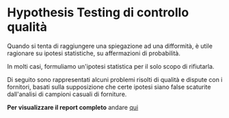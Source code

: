 
# Hypothesis Testing di controllo qualità

Quando si tenta di raggiungere una spiegazione ad una difformità, è utile ragionare su ipotesi statistiche, su affermazioni di probabilità. 

In molti casi, formuliamo un'ipotesi statistica per il solo scopo di rifiutarla.  

Di seguito sono rappresentati alcuni problemi risolti di qualità e dispute con i fornitori, basati sulla supposizione che certe ipotesi siano false scaturite dall'analisi di campioni casuali di forniture.

**Per visualizzare il report completo** andare [qui](https://github.com/LorenzoNegri/investigazioni-scientifiche-fornitori/blob/master/Analisi%20statistica%20prezzi%20fornitori%20e%20simulazione%20stocastica%20con%20t-test%20e%20p-value%20in%20R/Analisi%20statistica%20prezzi%20fornitori%20e%20simulazione%20stocastica%20con%20t-test%20e%20p-value%20in%20R.md)
